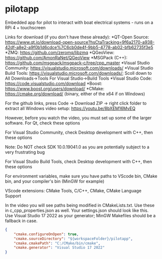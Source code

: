 # pilotapp
 Embedded app for pilot to interact with boat electrical systems - runs on a RPi 4 + touchscreen

Links for download (if you don't have these already):
*QT-Open Source: https://www.qt.io/download-open-source?hsCtaTracking=9f6a2170-a938-42df-a8e2-a9f0b1d6cdce%7C6cb0de4f-9bb5-4778-ab02-bfb62735f3e5
*ZMQ: https://github.com/zeromq/libzmq
*QGeoView: https://github.com/AmonRaNet/QGeoView
*MSGPack (C++): https://github.com/msgpack/msgpack-c/tree/cpp_master
*Visual Studio Community: https://visualstudio.microsoft.com/downloads/
*Visual Studio Build Tools: https://visualstudio.microsoft.com/downloads/; Scoll down to All Downloads->Tools For Visual Studio->Build Tools
*Visual Studio Code: https://code.visualstudio.com/download
*Boost: https://www.boost.org/users/download/
*CMake: https://cmake.org/download/ (binary, either of the x64 if on Windows)

For the github links, press Code -> Download ZIP -> right click folder to extract all
Windows video setup: https://youtu.be/8bXEM16MvEQ

However, before you watch the video, you must set up some of the larger software.
For Qt, check these options

For Visual Studio Community, check Desktop development with C++, then these options

Note: Do NOT check SDK 10.0.19041.0 as you are potentially subject to a very frustrating bug

For Visual Studio Build Tools, check Desktop development with C++, then these options

For environment variables, make sure you have paths to VScode bin, CMake bin, and your compiler's bin (MinGW for example)

VScode extensions: CMake Tools, C/C++, CMake, CMake Language Support

In the video you will see paths being modified in CMakeLists.txt. Use these in c_cpp_properties.json as well.
Your settings.json should look like this. Use Visual Studio 17 2022 as your generator; MinGW Makefiles should be a fallback in case.
```json
{
    "cmake.configureOnOpen": true,
    "cmake.sourceDirectory": "${workspaceFolder}/pilotapp",
    "cmake.cmakePath": "C:/CMake/bin/cmake",
    "cmake.generator": "Visual Studio 17 2022"
}
```